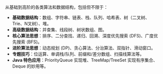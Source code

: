 从基础到高阶的各类算法和数据结构，包括但不限于：

- **基础数据结构**：数组、字符串、链表、栈、队列、哈希表、树（二叉树、Trie、N叉树）、堆。
- **高级数据结构**：并查集、线段树、树状数组、图。
- **核心算法思想**：排序、二分查找、递归、回溯、深度优先搜索 (DFS)、广度优先搜索 (BFS)。
- **进阶算法思想**：动态规划 (DP)、贪心算法、分治算法、双指针、滑动窗口。
- **专题技巧**：位运算、单调栈/队列、前缀和/差分数组、扫描线算法等。
- **Java 特色应用**：PriorityQueue 实现堆、TreeMap/TreeSet 实现有序集合、Deque 的妙用等。